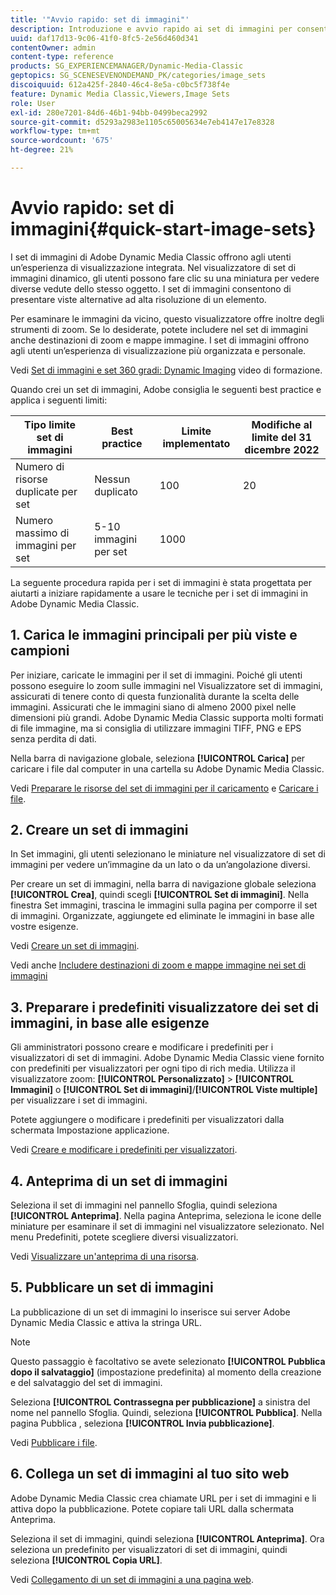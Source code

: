 ```yaml
---
title: '"Avvio rapido: set di immagini"'
description: Introduzione e avvio rapido ai set di immagini per consentirti di iniziare a utilizzare rapidamente le tecniche per i set di immagini in Adobe Dynamic Media Classic.
uuid: daf17d13-9c06-41f0-8fc5-2e56d460d341
contentOwner: admin
content-type: reference
products: SG_EXPERIENCEMANAGER/Dynamic-Media-Classic
geptopics: SG_SCENESEVENONDEMAND_PK/categories/image_sets
discoiquuid: 612a425f-2840-46c4-8e5a-c0bc5f738f4e
feature: Dynamic Media Classic,Viewers,Image Sets
role: User
exl-id: 280e7201-84d6-46b1-94bb-0499beca2992
source-git-commit: d5293a2983e1105c65005634e7eb4147e17e8328
workflow-type: tm+mt
source-wordcount: '675'
ht-degree: 21%

---
```


# Avvio rapido: set di immagini{#quick-start-image-sets}

I set di immagini di Adobe Dynamic Media Classic offrono agli utenti un’esperienza di visualizzazione integrata. Nel visualizzatore di set di immagini dinamico, gli utenti possono fare clic su una miniatura per vedere diverse vedute dello stesso oggetto. I set di immagini consentono di presentare viste alternative ad alta risoluzione di un elemento.

Per esaminare le immagini da vicino, questo visualizzatore offre inoltre degli strumenti di zoom. Se lo desiderate, potete includere nel set di immagini anche destinazioni di zoom e mappe immagine. I set di immagini offrono agli utenti un’esperienza di visualizzazione più organizzata e personale.

Vedi [Set di immagini e set 360 gradi: Dynamic Imaging](https://s7d5.scene7.com/s7viewers/html5/VideoViewer.html?videoserverurl=https://s7d5.scene7.com/is/content/&amp;emailurl=https://s7d5.scene7.com/s7/emailFriend&amp;serverUrl=https://s7d5.scene7.com/is/image/&amp;config=Scene7SharedAssets/Universal_HTML5_Video&amp;contenturl=https://s7d5.scene7.com/skins/&amp;asset=S7tutorials/556_Image%20&amp;%20Spin%20Sets_converted%20renamed_Dynamic%20Imaging-AVS) video di formazione.

Quando crei un set di immagini, Adobe consiglia le seguenti best practice e applica i seguenti limiti:

| Tipo limite set di immagini | Best practice | Limite implementato | Modifiche al limite del 31 dicembre 2022 |
| --- | --- | --- | --- |
| Numero di risorse duplicate per set | Nessun duplicato | 100 | 20 |
| Numero massimo di immagini per set | 5-10 immagini per set | 1000 |

La seguente procedura rapida per i set di immagini è stata progettata per aiutarti a iniziare rapidamente a usare le tecniche per i set di immagini in Adobe Dynamic Media Classic.

## 1. Carica le immagini principali per più viste e campioni

Per iniziare, caricate le immagini per il set di immagini. Poiché gli utenti possono eseguire lo zoom sulle immagini nel Visualizzatore set di immagini, assicurati di tenere conto di questa funzionalità durante la scelta delle immagini. Assicurati che le immagini siano di almeno 2000 pixel nelle dimensioni più grandi. Adobe Dynamic Media Classic supporta molti formati di file immagine, ma si consiglia di utilizzare immagini TIFF, PNG e EPS senza perdita di dati.

Nella barra di navigazione globale, seleziona **[!UICONTROL Carica]** per caricare i file dal computer in una cartella su Adobe Dynamic Media Classic.

Vedi [Preparare le risorse del set di immagini per il caricamento](preparing-image-set-assets-upload.md#preparing-image-set-assets-for-upload) e [Caricare i file](uploading-files.md#uploading-your-files).

## 2. Creare un set di immagini

In Set immagini, gli utenti selezionano le miniature nel visualizzatore di set di immagini per vedere un’immagine da un lato o da un’angolazione diversi.

Per creare un set di immagini, nella barra di navigazione globale seleziona **[!UICONTROL Crea]**, quindi scegli **[!UICONTROL Set di immagini]**. Nella finestra Set immagini, trascina le immagini sulla pagina per comporre il set di immagini. Organizzate, aggiungete ed eliminate le immagini in base alle vostre esigenze.

Vedi [Creare un set di immagini](creating-image-set.md#creating-an-image-set).

Vedi anche [Includere destinazioni di zoom e mappe immagine nei set di immagini](/help/including-zoom-targets-image-maps-image-sets.md)

## 3. Preparare i predefiniti visualizzatore dei set di immagini, in base alle esigenze

Gli amministratori possono creare e modificare i predefiniti per i visualizzatori di set di immagini. Adobe Dynamic Media Classic viene fornito con predefiniti per visualizzatori per ogni tipo di rich media. Utilizza il visualizzatore zoom: **[!UICONTROL Personalizzato]** > **[!UICONTROL Immagini]** o **[!UICONTROL Set di immagini]**/**[!UICONTROL Viste multiple]** per visualizzare i set di immagini.

Potete aggiungere o modificare i predefiniti per visualizzatori dalla schermata Impostazione applicazione.

Vedi [Creare e modificare i predefiniti per visualizzatori](application-setup.md#adding-and-editing-viewer-presets).

## 4. Anteprima di un set di immagini

Seleziona il set di immagini nel pannello Sfoglia, quindi seleziona **[!UICONTROL Anteprima]**. Nella pagina Anteprima, seleziona le icone delle miniature per esaminare il set di immagini nel visualizzatore selezionato. Nel menu Predefiniti, potete scegliere diversi visualizzatori.

Vedi [Visualizzare un&#39;anteprima di una risorsa](previewing-asset.md#previewing-an-asset).

## 5. Pubblicare un set di immagini

La pubblicazione di un set di immagini lo inserisce sui server Adobe Dynamic Media Classic e attiva la stringa URL.

>[!NOTE]
>
>Questo passaggio è facoltativo se avete selezionato **[!UICONTROL Pubblica dopo il salvataggio]** (impostazione predefinita) al momento della creazione e del salvataggio del set di immagini.

Seleziona **[!UICONTROL Contrassegna per pubblicazione]** a sinistra del nome nel pannello Sfoglia. Quindi, seleziona **[!UICONTROL Pubblica]**. Nella pagina Pubblica , seleziona **[!UICONTROL Invia pubblicazione]**.

Vedi [Pubblicare i file](publishing-files.md#publishing-files).

## 6. Collega un set di immagini al tuo sito web

Adobe Dynamic Media Classic crea chiamate URL per i set di immagini e li attiva dopo la pubblicazione. Potete copiare tali URL dalla schermata Anteprima.

Seleziona il set di immagini, quindi seleziona **[!UICONTROL Anteprima]**. Ora seleziona un predefinito per visualizzatori di set di immagini, quindi seleziona **[!UICONTROL Copia URL]**.

Vedi [Collegamento di un set di immagini a una pagina web](linking-image-set-web-page.md#linking-an-image-set-to-a-web-page).
